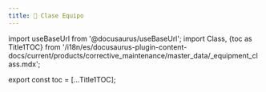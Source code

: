 ```yaml
---
title: 🔵 Clase Equipo
---
```


import useBaseUrl from '@docusaurus/useBaseUrl'; 
import Class, {toc as Title1TOC} from '/i18n/es/docusaurus-plugin-content-docs/current/products/corrective_maintenance/master_data/_equipment_class.mdx'; 

<Class/>

export const toc = [...Title1TOC];